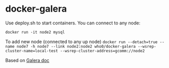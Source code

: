 # docker-galera


Use deploy.sh to start containers.
You can connect to any node:

```docker run -it node2 mysql ```

To add new node (connected to any up node)
```docker run --detach=true --name node7 -h node7 --link node2:node2 who0/docker-galera --wsrep-cluster-name=local-test --wsrep-cluster-address=gcomm://node2```


Based on [Galera doc](http://galeracluster.com/2015/05/getting-started-galera-with-docker-part-1/)
